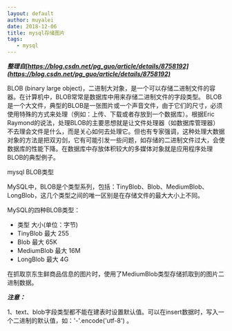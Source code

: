 ```yaml
---
layout: default
author: muyalei
date: 2018-12-06
title: mysql存储图片
tags:
   - mysql
---
```



***整理自[https://blog.csdn.net/pg_guo/article/details/8758192](https://blog.csdn.net/pg_guo/article/details/8758192)***

BLOB (binary large object)，二进制大对象，是一个可以存储二进制文件的容器。在计算机中，BLOB常常是数据库中用来存储二进制文件的字段类型。
BLOB是一个大文件，典型的BLOB是一张图片或一个声音文件，由于它们的尺寸，必须使用特殊的方式来处理（例如：上传、下载或者存放到一个数据库）。根据Eric Raymond的说法，处理BLOB的主要思想就是让文件处理器（如数据库管理器）不去理会文件是什么，而是关心如何去处理它。但也有专家强调，这种处理大数据对象的方法是把双刃剑，它有可能引发一些问题，如存储的二进制文件过大，会使数据库的性能下降。在数据库中存放体积较大的多媒体对象就是应用程序处理BLOB的典型例子。 


mysql BLOB类型 


MySQL中，BLOB是个类型系列，包括：TinyBlob、Blob、MediumBlob、LongBlob，这几个类型之间的唯一区别是在存储文件的最大大小上不同。 

MySQL的四种BLOB类型： 
- 类型 大小(单位：字节) 
- TinyBlob 最大 255 
- Blob 最大 65K 
- MediumBlob 最大 16M 
- LongBlob 最大 4G 


在抓取京东生鲜商品信息的图片时，使用了MediumBlob类型存储抓取到的图片二进制数据。

***注意：***

1、text、blob字段类型都不能在建表时设置默认值。可以在insert数据时，写入一个二进制的默认值，如：'-'.encode('utf-8') 。
